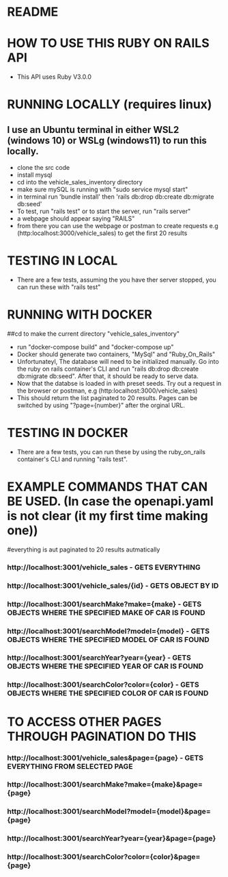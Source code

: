 # README

# HOW TO USE THIS RUBY ON RAILS API

* This API uses Ruby V3.0.0

# RUNNING LOCALLY (requires linux)
## I use an Ubuntu terminal in either WSL2 (windows 10) or WSLg (windows11) to run this locally.
* clone the src code
* install mysql 
* cd into the vehicle_sales_inventory directory
* make sure mySQL is running with "sudo service mysql start"
* in terminal run 'bundle install' then 'rails db:drop db:create db:migrate db:seed'
* To test, run "rails test" or to start the server, run "rails server"
* a webpage should appear saying "RAILS"
* from there you can use the webpage or postman to create requests e.g (http:localhost:3000/vehicle_sales) to get the first 20 results 
# TESTING IN LOCAL
* There are a few tests, assuming the you have ther server stopped, you can run these with "rails test"



# RUNNING WITH DOCKER

##cd to make the current directory "vehicle_sales_inventory"
* run "docker-compose build" and "docker-compose up"
* Docker should generate two containers, "MySql" and "Ruby_On_Rails"
* Unfortunateyl, The database will need to be initialized manually. Go into the ruby on rails container's CLI and run "rails db:drop db:create db:migrate db:seed". After that, it should be ready to serve data.
* Now that the databse is loaded in with preset seeds. Try out a request in the browser or postman, e.g (http:localhost:3000/vehicle_sales)
* This should return the list paginated to 20 results. Pages can be switched by using "?page={number}" after the orginal URL.

# TESTING IN DOCKER
* There are a few tests, you can run these by using the ruby_on_rails container's CLI and running "rails test".


# EXAMPLE COMMANDS THAT CAN BE USED. (In case the openapi.yaml is not clear (it my first time making one))


#everything is aut paginated to 20 results autmatically

### http://localhost:3001/vehicle_sales - GETS EVERYTHING
### http://localhost:3001/vehicle_sales/{id} - GETS OBJECT BY ID
### http://localhost:3001/searchMake?make={make} - GETS OBJECTS WHERE THE SPECIFIED MAKE OF CAR IS FOUND
### http://localhost:3001/searchModel?model={model} - GETS OBJECTS WHERE THE SPECIFIED MODEL OF CAR IS FOUND
### http://localhost:3001/searchYear?year={year} - GETS OBJECTS WHERE THE SPECIFIED YEAR OF CAR IS FOUND
### http://localhost:3001/searchColor?color={color} - GETS OBJECTS WHERE THE SPECIFIED COLOR OF CAR IS FOUND


# TO ACCESS OTHER PAGES THROUGH PAGINATION DO THIS

### http://localhost:3001/vehicle_sales&page={page} - GETS EVERYTHING FROM SELECTED PAGE
### http://localhost:3001/searchMake?make={make}&page={page}
### http://localhost:3001/searchModel?model={model}&page={page} 
### http://localhost:3001/searchYear?year={year}&page={page} 
### http://localhost:3001/searchColor?color={color}&page={page} 
